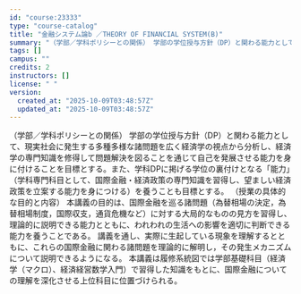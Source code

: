 ```yaml
---
id: "course:23333"
type: "course-catalog"
title: "金融システム論b ／THEORY OF FINANCIAL SYSTEM(B)"
summary: "（学部／学科ポリシーとの関係） 学部の学位授与方針（DP）と関わる能力として、現実社会に発生する多種多様な諸問題を広く経済学の視点から分析し、経済学の専門知識を修得して問題解決を図ることを通じて自己を発展させる能力を身に付けることを目標とす…"
tags: []
campus: ""
credits: 2
instructors: []
license: " "
version:
  created_at: "2025-10-09T03:48:57Z"
  updated_at: "2025-10-09T03:48:57Z"
---
```


（学部／学科ポリシーとの関係） 学部の学位授与方針（DP）と関わる能力として、現実社会に発生する多種多様な諸問題を広く経済学の視点から分析し、経済学の専門知識を修得して問題解決を図ることを通じて自己を発展させる能力を身に付けることを目標とする。また、学科DPに掲げる学位の裏付けとなる「能力」（学科専門科目として、国際金融・経済政策の専門知識を習得し、望ましい経済政策を立案する能力を身につける）を養うことも目標とする。 （授業の具体的な目的と内容） 本講義の目的は、国際金融を巡る諸問題（為替相場の決定，為替相場制度，国際収支，通貨危機など）に対する大局的なものの見方を習得し、理論的に説明できる能力とともに、われわれの生活への影響を適切に判断できる能力を養うことである。 講義を通し、実際に生起している現象を理解するとともに、これらの国際金融に関わる諸問題を理論的に解明し，その発生メカニズムについて説明できるようになる。 本講義は履修系統図では学部基礎科目（経済学（マクロ）、経済経営数学入門）で習得した知識をもとに、国際金融についての理解を深化させる上位科目に位置づけられる。
